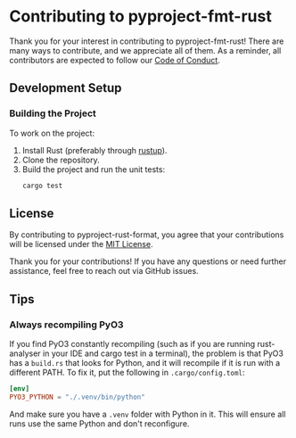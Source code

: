 # Contributing to pyproject-fmt-rust

Thank you for your interest in contributing to pyproject-fmt-rust! There are
many ways to contribute, and we appreciate all of them. As a reminder, all
contributors are expected to follow our [Code of Conduct](CODE_OF_CONDUCT.md).

## Development Setup

### Building the Project

To work on the project:

1. Install Rust (preferably through [rustup](https://rustup.rs)).
2. Clone the repository.
3. Build the project and run the unit tests:
   ```bash
   cargo test
   ```


## License
By contributing to pyproject-rust-format, you agree that your contributions
will be licensed under the [MIT License](LICENSE).

Thank you for your contributions! If you have any questions or need further
assistance, feel free to reach out via GitHub issues.

## Tips

### Always recompiling PyO3

If you find PyO3 constantly recompiling (such as if you are running
rust-analyser in your IDE and cargo test in a terminal), the problem is that
PyO3 has a `build.rs` that looks for Python, and it will recompile if it is run
with a different PATH. To fix it, put the following in `.cargo/config.toml`:

```toml
[env]
PYO3_PYTHON = "./.venv/bin/python"
```
And make sure you have a `.venv` folder with Python in it. This will ensure all
runs use the same Python and don't reconfigure.
